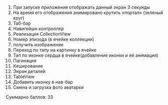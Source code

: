 1. При запуске приложения отображать данный экран 3 секунды
2. На время его отображения анимировано крутить «портал» (зеленый круг)
3. Таб-бар
4. Навигейшн контроллер
5. Реализация CollectionView
6. Номер эпизода (в ячейке коллекции)
7. получить изображение
8. Переход по тапу на картинку в ячейке
9. Тап по иконке сердца в ячейке(добавление иконки и её анимация)
10. Пагинация
11. Кеширование
12. Экран деталей
13. TableView
14. Добавить иконку в нав-бар
15. Смена  и загрузка фото аватарки

Суммарно баллов: 33

